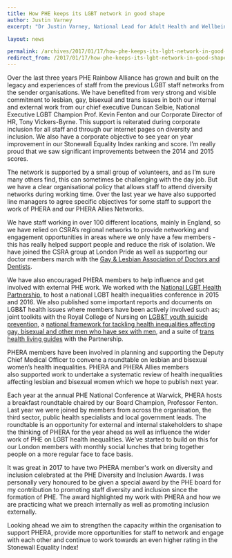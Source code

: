 ```yaml
---
title: How PHE keeps its LGBT network in good shape
author: Justin Varney
excerpt: "Dr Justin Varney, National Lead for Adult Health and Wellbeing at Public Health England and Public Health England Rainbow Alliance Executive Member, looks back on PHE's LGBT journey since it was formed in 2013."

layout: news

permalink: /archives/2017/01/17/how-phe-keeps-its-lgbt-network-in-good-shape/
redirect_from: /2017/01/17/how-phe-keeps-its-lgbt-network-in-good-shape/
---
```


Over the last three years PHE Rainbow Alliance has grown and built on the legacy and experiences of staff from the previous LGBT staff networks from the sender organisations. We have benefited from very strong and visible commitment to lesbian, gay, bisexual and trans issues in both our internal and external work from our chief executive Duncan Selbie, National Executive LGBT Champion Prof. Kevin Fenton and our Corporate Director of HR, Tony Vickers-Byrne. This support is reiterated during corporate inclusion for all staff and through our internet pages on diversity and inclusion. We also have a corporate objective to see year on year improvement in our Stonewall Equality Index ranking and score. I’m really proud that we saw significant improvements between the 2014 and 2015 scores.

The network is supported by a small group of volunteers, and as I’m sure many others find, this can sometimes be challenging with the day job. But we have a clear organisational policy that allows staff to attend diversity networks during working time. Over the last year we have also supported line managers to agree specific objectives for some staff to support the work of PHERA and our PHERA Allies Networks.

We have staff working in over 100 different locations, mainly in England, so we have relied on CSRA’s regional networks to provide networking and engagement opportunities in areas where we only have a few members - this has really helped support people and reduce the risk of isolation. We have joined the CSRA group at London Pride as well as supporting our doctor members march with the <a href="https://www.gladd.co.uk/">Gay &amp; Lesbian Association of Doctors and Dentists</a>.

We have also encouraged PHERA members to help influence and get involved with external PHE work. We worked with the <a href="https://nationallgbtpartnership.org/">National LGBT Health Partnership</a>, to host a national LGBT health inequalities conference in 2015 and 2016. We also published some important reports and documents on LGB&amp;T health issues where members have been actively involved such as; joint toolkits with the Royal College of Nursing on <a href="https://www.gov.uk/government/publications/preventing-suicide-lesbian-gay-and-bisexual-young-people">LGB&amp;T youth suicide prevention</a>, a <a href="https://www.gov.uk/government/publications/promoting-the-health-and-wellbeing-of-gay-bisexual-and-other-men-who-have-sex-with-men">national framework for tackling health inequalities affecting gay, bisexual and other men who have sex with men</a>, and a suite of <a href="https://nationallgbtpartnership.org/publications/trans-health-factsheets/">trans health living guides</a> with the Partnership.

PHERA members have been involved in planning and supporting the Deputy Chief Medical Officer to convene a roundtable on lesbian and bisexual women’s health inequalities. PHERA and PHERA Allies members also supported work to undertake a systematic review of health inequalities affecting lesbian and bisexual women which we hope to publish next year.

Each year at the annual PHE National Conference at Warwick, PHERA hosts a breakfast roundtable chaired by our Board Champion, Professor Fenton. Last year we were joined by members from across the organisation, the third sector, public health specialists and local government leads. The roundtable is an opportunity for external and internal stakeholders to shape the thinking of PHERA for the year ahead as well as influence the wider work of PHE on LGBT health inequalities. We’ve started to build on this for our London members with monthly social lunches that bring together people on a more regular face to face basis.

It was great in 2017 to have two PHERA member's work on diversity and inclusion celebrated at the PHE Diversity and Inclusion Awards. I was personally very honoured to be given a special award by the PHE board for my contribution to promoting staff diversity and inclusion since the formation of PHE. The award highlighted my work with PHERA and how we are practicing what we preach internally as well as promoting inclusion externally.

Looking ahead we aim to strengthen the capacity within the organisation to support PHERA, provide more opportunities for staff to network and engage with each other and continue to work towards an even higher rating in the Stonewall Equality Index!